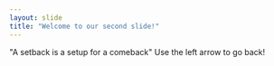 ```yaml
---
layout: slide
title: "Welcome to our second slide!"
---
```

"A setback is a setup for a comeback"
Use the left arrow to go back!

